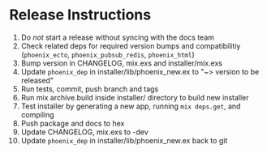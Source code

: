 # Release Instructions

  1. Do *not* start a release without syncing with the docs team
  2. Check related deps for required version bumps and compatibilitiy (`phoenix_ecto`, `phoenix_pubsub_redis`, `phoenix_html`)
  3. Bump version in CHANGELOG, mix.exs and installer/mix.exs
  4. Update `phoenix_dep` in installer/lib/phoenix_new.ex to "~> version to be released"
  5. Run tests, commit, push branch and tags
  6. Run mix archive.build inside installer/ directory to build new installer
  7. Test installer by generating a new app, running `mix deps.get`, and compiling
  8. Push package and docs to hex
  9. Update CHANGELOG, mix.exs to -dev
  10. Update `phoenix_dep` in installer/lib/phoenix_new.ex back to git
